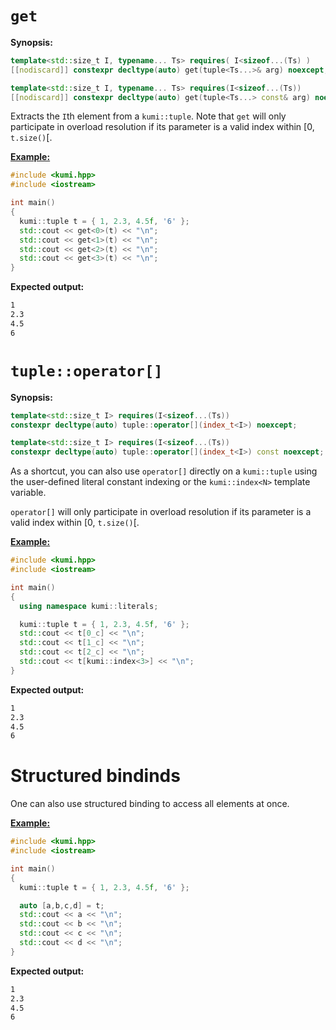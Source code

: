 # `get`

**Synopsis:**
```c++
template<std::size_t I, typename... Ts> requires( I<sizeof...(Ts) )
[[nodiscard]] constexpr decltype(auto) get(tuple<Ts...>& arg) noexcept;

template<std::size_t I, typename... Ts> requires(I<sizeof...(Ts))
[[nodiscard]] constexpr decltype(auto) get(tuple<Ts...> const& arg) noexcept;
```

Extracts the `I`th element from a `kumi::tuple`. Note that `get` will only participate
in overload resolution if its parameter is a valid index within [0, `t.size()`[.

[**Example:**](https://godbolt.org/z/nY3EeMM1b)
```c++
#include <kumi.hpp>
#include <iostream>

int main()
{
  kumi::tuple t = { 1, 2.3, 4.5f, '6' };
  std::cout << get<0>(t) << "\n";
  std::cout << get<1>(t) << "\n";
  std::cout << get<2>(t) << "\n";
  std::cout << get<3>(t) << "\n";
}
```

**Expected output:**
```bash
1
2.3
4.5
6
```

# `tuple::operator[]`

**Synopsis:**
```c++
template<std::size_t I> requires(I<sizeof...(Ts))
constexpr decltype(auto) tuple::operator[](index_t<I>) noexcept;

template<std::size_t I> requires(I<sizeof...(Ts))
constexpr decltype(auto) tuple::operator[](index_t<I>) const noexcept;
```

As a shortcut, you can also use `operator[]` directly on a `kumi::tuple` using the user-defined
literal constant indexing or the `kumi::index<N>` template variable.

`operator[]` will only participate in overload resolution if its parameter is a valid index within
[0, `t.size()`[.

[**Example:**](https://godbolt.org/z/hTW1cvcTM)
```c++
#include <kumi.hpp>
#include <iostream>

int main()
{
  using namespace kumi::literals;

  kumi::tuple t = { 1, 2.3, 4.5f, '6' };
  std::cout << t[0_c] << "\n";
  std::cout << t[1_c] << "\n";
  std::cout << t[2_c] << "\n";
  std::cout << t[kumi::index<3>] << "\n";
}
```

**Expected output:**
```bash
1
2.3
4.5
6
```

# Structured bindinds
One can also use structured binding to access all elements at once.

[**Example:**](https://godbolt.org/z/nbvGech35)
```c++
#include <kumi.hpp>
#include <iostream>

int main()
{
  kumi::tuple t = { 1, 2.3, 4.5f, '6' };

  auto [a,b,c,d] = t;
  std::cout << a << "\n";
  std::cout << b << "\n";
  std::cout << c << "\n";
  std::cout << d << "\n";
}
```

**Expected output:**
```bash
1
2.3
4.5
6
```

